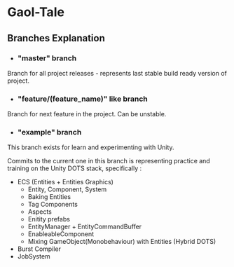# **Gaol-Tale**
## **Branches Explanation**
* ### **"master" branch**
Branch for all project releases - represents
last stable build ready version of project.
* ### **"feature/(feature_name)" like branch**
Branch for next feature in the project. Can be unstable.
* ### **"example" branch**
This branch exists for learn and experimenting with Unity.

Commits to the current one in this branch is representing practice 
and training on the Unity DOTS stack, specifically :<br/> 
* ECS (Entities + Entities Graphics)
  * Entity, Component, System
  * Baking Entities
  * Tag Components
  * Aspects
  * Enitity prefabs
  * EntityManager + EntityCommandBuffer
  * EnableableComponent
  * Mixing GameObject(Monobehaviour) with Entities (Hybrid DOTS)
* Burst Compiler
* JobSystem
